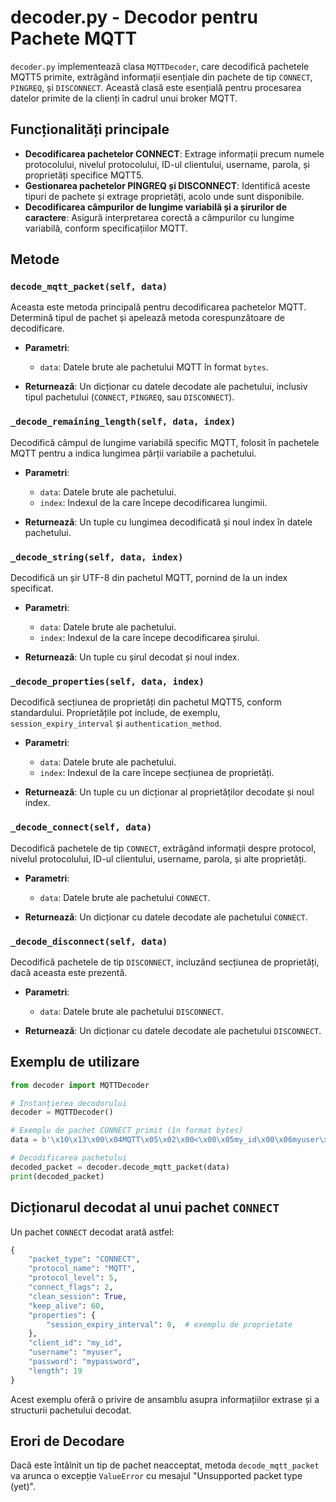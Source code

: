 
# decoder.py - Decodor pentru Pachete MQTT

`decoder.py` implementează clasa `MQTTDecoder`, care decodifică pachetele MQTT5 primite, extrăgând informații esențiale din pachete de tip `CONNECT`, `PINGREQ`, și `DISCONNECT`. Această clasă este esențială pentru procesarea datelor primite de la clienți în cadrul unui broker MQTT.

## Funcționalități principale

- **Decodificarea pachetelor CONNECT**: Extrage informații precum numele protocolului, nivelul protocolului, ID-ul clientului, username, parola, și proprietăți specifice MQTT5.
- **Gestionarea pachetelor PINGREQ și DISCONNECT**: Identifică aceste tipuri de pachete și extrage proprietăți, acolo unde sunt disponibile.
- **Decodificarea câmpurilor de lungime variabilă și a șirurilor de caractere**: Asigură interpretarea corectă a câmpurilor cu lungime variabilă, conform specificațiilor MQTT.

## Metode

### `decode_mqtt_packet(self, data)`

Aceasta este metoda principală pentru decodificarea pachetelor MQTT. Determină tipul de pachet și apelează metoda corespunzătoare de decodificare.

- **Parametri**:
  - `data`: Datele brute ale pachetului MQTT în format `bytes`.
  
- **Returnează**: Un dicționar cu datele decodate ale pachetului, inclusiv tipul pachetului (`CONNECT`, `PINGREQ`, sau `DISCONNECT`).

### `_decode_remaining_length(self, data, index)`

Decodifică câmpul de lungime variabilă specific MQTT, folosit în pachetele MQTT pentru a indica lungimea părții variabile a pachetului.

- **Parametri**:
  - `data`: Datele brute ale pachetului.
  - `index`: Indexul de la care începe decodificarea lungimii.

- **Returnează**: Un tuple cu lungimea decodificată și noul index în datele pachetului.

### `_decode_string(self, data, index)`

Decodifică un șir UTF-8 din pachetul MQTT, pornind de la un index specificat.

- **Parametri**:
  - `data`: Datele brute ale pachetului.
  - `index`: Indexul de la care începe decodificarea șirului.

- **Returnează**: Un tuple cu șirul decodat și noul index.

### `_decode_properties(self, data, index)`

Decodifică secțiunea de proprietăți din pachetul MQTT5, conform standardului. Proprietățile pot include, de exemplu, `session_expiry_interval` și `authentication_method`.

- **Parametri**:
  - `data`: Datele brute ale pachetului.
  - `index`: Indexul de la care începe secțiunea de proprietăți.

- **Returnează**: Un tuple cu un dicționar al proprietăților decodate și noul index.

### `_decode_connect(self, data)`

Decodifică pachetele de tip `CONNECT`, extrăgând informații despre protocol, nivelul protocolului, ID-ul clientului, username, parola, și alte proprietăți. 

- **Parametri**:
  - `data`: Datele brute ale pachetului `CONNECT`.

- **Returnează**: Un dicționar cu datele decodate ale pachetului `CONNECT`.

### `_decode_disconnect(self, data)`

Decodifică pachetele de tip `DISCONNECT`, incluzând secțiunea de proprietăți, dacă aceasta este prezentă.

- **Parametri**:
  - `data`: Datele brute ale pachetului `DISCONNECT`.

- **Returnează**: Un dicționar cu datele decodate ale pachetului `DISCONNECT`.

## Exemplu de utilizare

```python
from decoder import MQTTDecoder

# Instanțierea decodorului
decoder = MQTTDecoder()

# Exemplu de pachet CONNECT primit (în format bytes)
data = b'\x10\x13\x00\x04MQTT\x05\x02\x00<\x00\x05my_id\x00\x06myuser\x00\x08mypassword'

# Decodificarea pachetului
decoded_packet = decoder.decode_mqtt_packet(data)
print(decoded_packet)
```

## Dicționarul decodat al unui pachet `CONNECT`

Un pachet `CONNECT` decodat arată astfel:

```python
{
    "packet_type": "CONNECT",
    "protocol_name": "MQTT",
    "protocol_level": 5,
    "connect_flags": 2,
    "clean_session": True,
    "keep_alive": 60,
    "properties": {
        "session_expiry_interval": 0,  # exemplu de proprietate
    },
    "client_id": "my_id",
    "username": "myuser",
    "password": "mypassword",
    "length": 19
}
```

Acest exemplu oferă o privire de ansamblu asupra informațiilor extrase și a structurii pachetului decodat.

## Erori de Decodare

Dacă este întâlnit un tip de pachet neacceptat, metoda `decode_mqtt_packet` va arunca o excepție `ValueError` cu mesajul "Unsupported packet type (yet)".

